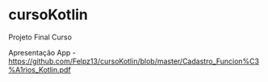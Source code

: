 # cursoKotlin
Projeto Final Curso

Apresentação App - https://github.com/Felpz13/cursoKotlin/blob/master/Cadastro_Funcion%C3%A1rios_Kotlin.pdf
